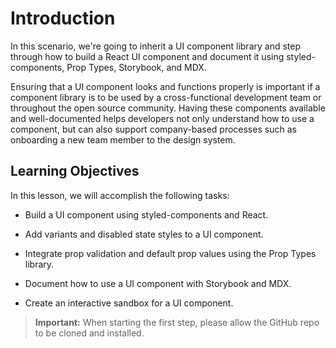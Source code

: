 # Introduction

In this scenario, we're going to inherit a UI component library and step through how to build a React UI component and document it using styled-components, Prop Types, Storybook, and MDX.

Ensuring that a UI component looks and functions properly is important if a component library is to be used by a cross-functional development team or throughout the open source community. Having these components available and well-documented helps developers not only understand how to use a component, but can also support company-based processes such as onboarding a new team member to the design system.

## Learning Objectives

In this lesson, we will accomplish the following tasks:

* Build a UI component using styled-components and React.

* Add variants and disabled state styles to a UI component.

* Integrate prop validation and default prop values using the Prop Types library.

* Document how to use a UI component with Storybook and MDX.

* Create an interactive sandbox for a UI component.

> **Important:** When starting the first step, please allow the GitHub repo to be cloned and installed.
